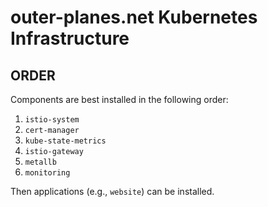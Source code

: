 # outer-planes.net Kubernetes Infrastructure

## ORDER

Components are best installed in the following order:

1. `istio-system`
2. `cert-manager`
4. `kube-state-metrics`
3. `istio-gateway`
6. `metallb`
5. `monitoring`

Then applications (e.g., `website`) can be installed.
